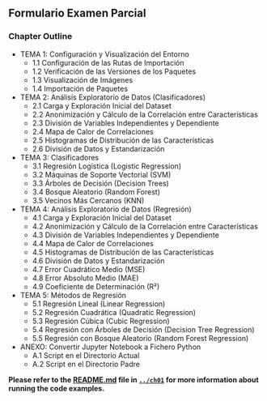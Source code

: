 ##  Formulario Examen Parcial

### Chapter Outline

- TEMA 1: Configuración y Visualización del Entorno
    - 1.1 Configuración de las Rutas de Importación
    - 1.2 Verificación de las Versiones de los Paquetes
    - 1.3 Visualización de Imágenes
    - 1.4 Importación de Paquetes
- TEMA 2: Análisis Exploratorio de Datos (Clasificadores)
    - 2.1 Carga y Exploración Inicial del Dataset
    - 2.2 Anonimización y Cálculo de la Correlación entre Características
    - 2.3 División de Variables Independientes y Dependiente
    - 2.4 Mapa de Calor de Correlaciones
    - 2.5 Histogramas de Distribución de las Características
    - 2.6 División de Datos y Estandarización
- TEMA 3: Clasificadores
    - 3.1 Regresión Logística (Logistic Regression)
    - 3.2 Máquinas de Soporte Vectorial (SVM)
    - 3.3 Árboles de Decisión (Decision Trees)
    - 3.4 Bosque Aleatorio (Random Forest)
    - 3.5 Vecinos Más Cercanos (KNN)
- TEMA 4: Análisis Exploratorio de Datos (Regresión)
    - 4.1 Carga y Exploración Inicial del Dataset
    - 4.2 Anonimización y Cálculo de la Correlación entre Características
    - 4.3 División de Variables Independientes y Dependiente
    - 4.4 Mapa de Calor de Correlaciones
    - 4.5 Histogramas de Distribución de las Características
    - 4.6 División de Datos y Estandarización
    - 4.7 Error Cuadrático Medio (MSE)
    - 4.8 Error Absoluto Medio (MAE)
    - 4.9 Coeficiente de Determinación (R²)
- TEMA 5: Métodos de Regresión
    - 5.1 Regresión Lineal (Linear Regression)
    - 5.2 Regresión Cuadrática (Quadratic Regression)
    - 5.3 Regresión Cúbica (Cubic Regression)
    - 5.4 Regresión con Árboles de Decisión (Decision Tree Regression)
    - 5.5 Regresión con Bosque Aleatorio (Random Forest Regression)
- ANEXO: Convertir Jupyter Notebook a Fichero Python
    - A.1 Script en el Directorio Actual
    - A.2 Script en el Directorio Padre

**Please refer to the [README.md](../ch01/README.md) file in [`../ch01`](../ch01) for more information about running the code examples.**